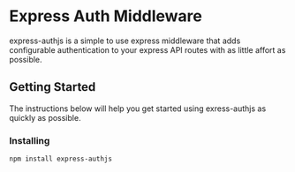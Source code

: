 # Express Auth Middleware
express-authjs is a simple to use express middleware that adds configurable authentication to your express API routes with as little affort as possible.

## Getting Started
The instructions below will help you get started using exress-authjs as quickly as possible.

### Installing
```
npm install express-authjs
```